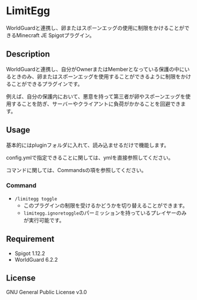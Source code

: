 # LimitEgg

WorldGuardと連携し、卵またはスポーンエッグの使用に制限をかけることができるMinecraft JE Spigotプラグイン。

## Description

WorldGuardと連携し、自分がOwnerまたはMemberとなっている保護の中にいるときのみ、卵またはスポーンエッグを使用することができるように制限をかけることができるプラグインです。

例えば、自分の保護内において、悪意を持って第三者が卵やスポーンエッグを使用することを防ぎ、サーバーやクライアントに負荷がかかることを回避できます。

## Usage

基本的にはpluginフォルダに入れて、読み込ませるだけで機能します。

config.ymlで指定できることに関しては、ymlを直接参照してください。

コマンドに関しては、Commandsの項を参照してください。

### Command

* `/limitegg toggle`
    * このプラグインの制限を受けるかどうかを切り替えることができます。
    * `limitegg.ignoretoggle`のパーミッションを持っているプレイヤーのみが実行可能です。

## Requirement

* Spigot 1.12.2
* WorldGuard 6.2.2

## License

GNU General Public License v3.0

